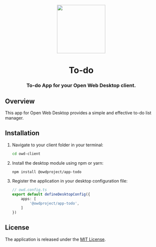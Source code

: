 <p align="center">
  <img width="160" height="160" src="https://avatars.githubusercontent.com/u/65117737?s=160&v=4" />
</p>
<h1 align="center">To-do</h1>
<h3 align="center">
  To-do App for your Open Web Desktop client.
</h3>

## Overview

This app for Open Web Desktop provides a simple and effective to-do list manager.

## Installation

1.  Navigate to your client folder in your terminal:

    ```bash
    cd owd-client
    ```

2.  Install the desktop module using npm or yarn:

    ```bash
    npm install @owdproject/app-todo
    ```

3.  Register the application in your desktop configuration file:

    ```typescript
    // owd.config.ts
    export default defineDesktopConfig({
        apps: [
            '@owdproject/app-todo',
        ]
    })
    ```

## License

The application is released under the [MIT License](LICENSE).
